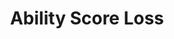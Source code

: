 ---
title: "Ability Score Loss"

ability:
  types: ["Su"]
  description: |
    Some attacks reduce the opponent's score in one or more abilities. This loss can be temporary (ability damage) or permanent (ability drain).

    _Ability Damage:_ This attack damages an opponent's ability score. The creature's descriptive text gives the ability and the amount of damage. If an attack that causes ability damage scores a critical hit, it deals twice the indicated amount of damage (if the damage is expressed as a die range, roll two dice). Ability damage returns at the rate of 1 point per day for each affected ability.

    _Ability Drain:_ This effect permanently reduces a living opponent's ability score when the creature hits with a melee attack. The creature's descriptive text gives the ability and the amount drained. If an attack that causes ability drain scores a critical hit, it drains twice the indicated amount (if the damage is expressed as a die range, roll two dice). Unless otherwise specified in the creature's description, a draining creature gains 5 temporary hit points (10 on a critical hit) whenever it drains an ability score no matter how many points it drains. Temporary hit points gained in this fashion last for a maximum of 1 hour.

    Some ability drain attacks allow a Fortitude save (DC 10 + &#189; draining creature's racial HD + draining creature's Cha modifier; the exact DC is given in the creature's descriptive text). If no saving throw is mentioned, none is allowed.

    While any loss is debilitating, losing all points in an ability score can be devastating.

    _Ability Burn:_ This is a special form of ability damage that cannot be magically or psionically healed. It is caused by the use of certain psionic feats and powers. It returns only through natural healing.

     * Strength 0 means that the character cannot move at all. He lies helpless on the ground.
     * Dexterity 0 means that the character cannot move at all. He stands motionless, rigid, and helpless.
     * Constitution 0 means that the character is dead.
     * Intelligence 0 means that the character cannot think and is unconscious in a coma-like stupor, helpless.
     * Wisdom 0 means that the character is withdrawn into a deep sleep filled with nightmares, helpless.
     * Charisma 0 means that the character is withdrawn into a catatonic, coma-like stupor, helpless.

    Keeping track of negative ability score points is never necessary. A character's ability score can't drop below 0.

    Having a score of 0 in an ability is different from having no ability score whatsoever.

    Some spells or abilities impose an effective ability score reduction, which is different from ability score loss. Any such reduction disappears at the end of the spell's or ability's duration, and the ability score immediately returns to its former value.

    If a character's Constitution score drops, then he loses 1 hit point per Hit Die for every point by which his Constitution modifier drops. A hit point score can't be reduced by Constitution damage or drain to less than 1 hit point per Hit Die.

    The ability that some creatures have to drain ability scores is a supernatural one, requiring some sort of attack. Such creatures do not drain abilities from enemies when the enemies strike them, even with unarmed attacks or natural weapons.
---
